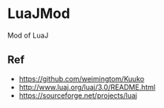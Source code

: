 # LuaJMod
Mod of LuaJ

## Ref
* https://github.com/weimingtom/Kuuko  
* http://www.luaj.org/luaj/3.0/README.html  
* https://sourceforge.net/projects/luaj  
